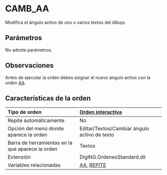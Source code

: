 # CAMB\_AA

Modifica el ángulo activo de uno o varios textos del dibujo.

## Parámetros

No admite parámetros.

## Observaciones

Antes de ejecutar la orden debes asignar el nuevo ángulo activo con la orden [AA](/digi3d-net/referencia/digi3d.net/ventana-de-dibujo/ordenes/c/AA.html).

## Características de la orden

| Tipo de orden | [Orden interactiva](camb-aa.md) |
| :--- | :--- |
| Repite automáticamente | No |
| Opción del menú donde aparece la orden | Editar/Textos/Cambiar ángulo activo de texto |
| Barra de herramientas en la que aparece la orden | Textos |
| Extensión | DigiNG.OrdenesStandard.dll |
| Variables relacionadas | [AA](/digi3d-net/referencia/digi3d.net/ventana-de-dibujo/ordenes/c/AA.html), [REPITE](/digi3d-net/referencia/digi3d.net/ventana-de-dibujo/ordenes/c/REPITE.html) |

